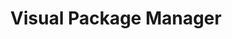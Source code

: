 ---
title: "Visual Package Manager"
Description: "A desktop app that empowers casual users to interact with the terminal and install open source software."
ogimage: "/images/gui-og-image.jpg"
websiteURL: "https://www.producthunt.com/products/pkgx"
contactURL: "https://example.com/contact"
gallery:
  - src: "/images/portfolio/gui/gui-01.jpg"
    lightbox: "/images/portfolio/gui/gui-01.jpg"
    alt: "Image description 1"
  - src: "/images/portfolio/gui/gui-02.jpg"
    lightbox: "/images/portfolio/gui/gui-02.jpg"
    alt: "Image description 2"
  - src: "/images/portfolio/gui/gui-03.jpg"
    lightbox: "/images/portfolio/gui/gui-03.jpg"
    alt: "Image description 3"
  - src: "/images/portfolio/gui/gui-04.jpg"
    lightbox: "/images/portfolio/gui/gui-04.jpg"
    alt: "Image description 4"
  - src: "/images/portfolio/gui/gui-05.jpg"
    lightbox: "/images/portfolio/gui/gui-05.jpg"
    alt: "Image description 4"
overview: "What would a developer's terminal look like in the form of a gui (graphic user interface)? That's the question we asked ourselves when designing PKGX's visual package manager, now called the OSSAPP. The goal was to create an app that would empower anyone to to install and manage open-source software. Users are able to visually browse open-source that's available on PKGX, install and uninstall, manage versions, interact with an in-app terminal (and gui when available), and much more. I led all aspects of the design, owned the prompt engineering for AI-generated package imagery, and assisted with the frontend development. Uniquely, every component was 100% designed from scratch."
features:
  - "UI/UX Design"
  - "Product Design"
  - "Figma"
  - "Prompt Engineering"
  - "Art Direction"
  - "Creative Direction"
  - "Entrepreneurship"
  - ""
videoURL: ""
background: "The OSSAPP was originally developed under tea.xyz before being re-branded to OSSAPP (Open-Source Software App) under PKGX, and it's now one of PKGX's flagship products. Internally, we simply called it the 'gui'. The terminal is such a powerful tool that everyone has access to, but only seasoned developers know how to wield. We wanted to bring casual users into the fold and introduced open-source to a wider user-base. In effort to assign a visual identity to these pieces of code which previously only existed as such, I developed a custom AI-prompt and we engineered an automation to generate a graphic cover for each package when added to PKGX. We launched on ProductHunt and were were instantly lauded by the developer community. Users praised the UI in particular, citing that it was refreshing to see something not made form cookie-cutter components."
challenge: "We wanted the gui to look like the visual embodiment of a terminal, hence we built all of the components from scratch. I went for squared-off corners, bright ANSI colors against a charcoal background, and crisp gray borders separating components and sections. I affectionately liken it to the Millennium Falcon (from Start Wars) in that it felt 'hobbled-together' in a beautifully functional and bootstrapped way. With that being said, creating all of the components from scratch presented a unique challenge, both from design and development standpoints. We ended up deciding to use Svelte for the app because it enabled us to bring over HTML partials from our then website, which was built with Hugo. Each and every component in the app is built from the ground app, variant states and all."
---